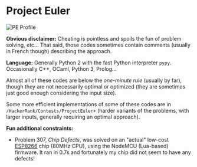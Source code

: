 # Project Euler

![PE Profile](https://projecteuler.net/profile/NiakTheWizard.png)

**Obvious disclaimer:** Cheating is pointless and spoils the fun of problem solving, etc... That said, those codes sometimes contain comments (usually in French though) describing the approach.

**Language:** Generally Python 2 with the fast Python interpreter `pypy`. Occasionally C++, OCaml, Python 3, Prolog...

Almost all of these codes are below the *one-minute rule* (usually by far), though they are not necessarily optimal or optimized (they are sometimes just good enough considering the input size).

Some more efficient implementations of some of these codes are in `/HackerRank/Contests/ProjectEuler+` (harder variants of the problems, with larger inputs, generally requiring an optimal approach).

**Fun additional constraints:**
 * Problem 307, *Chip Defects*, was solved on an "actual" low-cost [ESP8266](https://en.wikipedia.org/wiki/ESP8266) chip (80MHz CPU), using the NodeMCU (Lua-based) firmware. It ran in 0.7s and fortunately my chip did not seem to have any defects!
